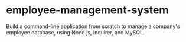 # employee-management-system
Build a command-line application from scratch to manage a company's employee database, using Node.js, Inquirer, and MySQL.
